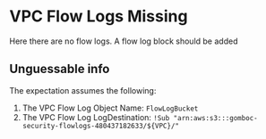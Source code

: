 # VPC Flow Logs Missing

Here there are no flow logs.  A flow log block should be added

## Unguessable info

The expectation assumes the following:

1. The VPC Flow Log Object Name: `FlowLogBucket`
1. The VPC Flow Log LogDestination: `!Sub "arn:aws:s3:::gomboc-security-flowlogs-480437182633/${VPC}/"`
